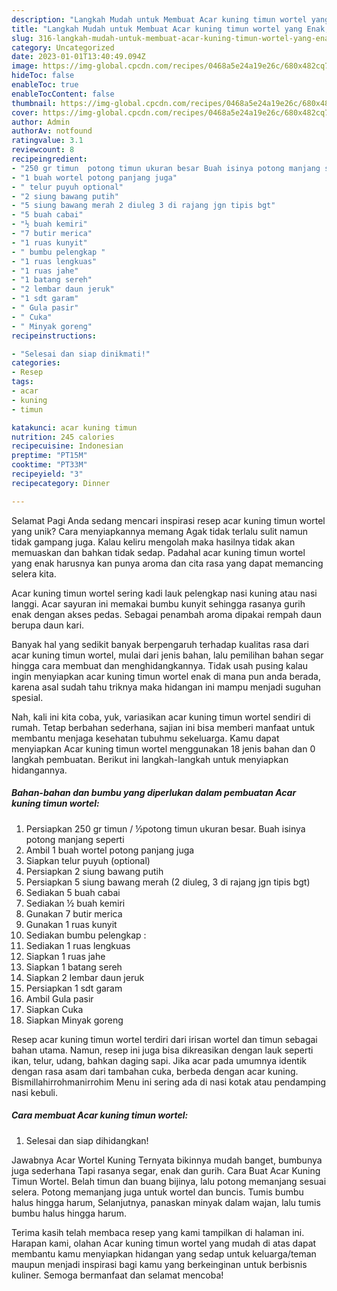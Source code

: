 ```yaml
---
description: "Langkah Mudah untuk Membuat Acar kuning timun wortel yang Enak, Mantap"
title: "Langkah Mudah untuk Membuat Acar kuning timun wortel yang Enak, Mantap"
slug: 316-langkah-mudah-untuk-membuat-acar-kuning-timun-wortel-yang-enak-mantap
category: Uncategorized
date: 2023-01-01T13:40:49.094Z
image: https://img-global.cpcdn.com/recipes/0468a5e24a19e26c/680x482cq70/acar-kuning-timun-wortel-foto-resep-utama.jpg
hideToc: false
enableToc: true
enableTocContent: false
thumbnail: https://img-global.cpcdn.com/recipes/0468a5e24a19e26c/680x482cq70/acar-kuning-timun-wortel-foto-resep-utama.jpg
cover: https://img-global.cpcdn.com/recipes/0468a5e24a19e26c/680x482cq70/acar-kuning-timun-wortel-foto-resep-utama.jpg
author: Admin
authorAv: notfound
ratingvalue: 3.1
reviewcount: 8
recipeingredient:
- "250 gr timun  potong timun ukuran besar Buah isinya potong manjang seperti"
- "1 buah wortel potong panjang juga"
- " telur puyuh optional"
- "2 siung bawang putih"
- "5 siung bawang merah 2 diuleg 3 di rajang jgn tipis bgt"
- "5 buah cabai"
- "½ buah kemiri"
- "7 butir merica"
- "1 ruas kunyit"
- " bumbu pelengkap "
- "1 ruas lengkuas"
- "1 ruas jahe"
- "1 batang sereh"
- "2 lembar daun jeruk"
- "1 sdt garam"
- " Gula pasir"
- " Cuka"
- " Minyak goreng"
recipeinstructions:

- "Selesai dan siap dinikmati!"
categories:
- Resep
tags:
- acar
- kuning
- timun

katakunci: acar kuning timun 
nutrition: 245 calories
recipecuisine: Indonesian
preptime: "PT15M"
cooktime: "PT33M"
recipeyield: "3"
recipecategory: Dinner

---
```



Selamat Pagi Anda sedang mencari inspirasi resep acar kuning timun wortel yang unik? Cara menyiapkannya memang Agak tidak terlalu sulit namun tidak gampang juga. Kalau keliru mengolah maka hasilnya tidak akan memuaskan dan bahkan tidak sedap. Padahal acar kuning timun wortel yang enak harusnya kan punya aroma dan cita rasa yang dapat memancing selera kita.


Acar kuning timun wortel sering kadi lauk pelengkap nasi kuning atau nasi langgi. Acar sayuran ini memakai bumbu kunyit sehingga rasanya gurih enak dengan akses pedas. Sebagai penambah aroma dipakai rempah daun berupa daun kari.

Banyak hal yang sedikit banyak berpengaruh terhadap kualitas rasa dari acar kuning timun wortel, mulai dari jenis bahan, lalu pemilihan bahan segar hingga cara membuat dan menghidangkannya. Tidak usah pusing kalau ingin menyiapkan acar kuning timun wortel enak di mana pun anda berada, karena asal sudah tahu triknya maka hidangan ini mampu menjadi suguhan spesial.


Nah, kali ini kita coba, yuk, variasikan acar kuning timun wortel sendiri di rumah. Tetap berbahan sederhana, sajian ini bisa memberi manfaat untuk membantu menjaga kesehatan tubuhmu sekeluarga. Kamu dapat menyiapkan Acar kuning timun wortel menggunakan 18 jenis bahan dan 0 langkah pembuatan. Berikut ini langkah-langkah untuk menyiapkan hidangannya.

<!--inarticleads1-->

##### Bahan-bahan dan bumbu yang diperlukan dalam pembuatan Acar kuning timun wortel:

1. Persiapkan 250 gr timun / ½potong timun ukuran besar. Buah isinya potong manjang seperti
1. Ambil 1 buah wortel potong panjang juga
1. Siapkan  telur puyuh (optional)
1. Persiapkan 2 siung bawang putih
1. Persiapkan 5 siung bawang merah (2 diuleg, 3 di rajang jgn tipis bgt)
1. Sediakan 5 buah cabai
1. Sediakan ½ buah kemiri
1. Gunakan 7 butir merica
1. Gunakan 1 ruas kunyit
1. Sediakan  bumbu pelengkap :
1. Sediakan 1 ruas lengkuas
1. Siapkan 1 ruas jahe
1. Siapkan 1 batang sereh
1. Siapkan 2 lembar daun jeruk
1. Persiapkan 1 sdt garam
1. Ambil  Gula pasir
1. Siapkan  Cuka
1. Siapkan  Minyak goreng


Resep acar kuning timun wortel terdiri dari irisan wortel dan timun sebagai bahan utama. Namun, resep ini juga bisa dikreasikan dengan lauk seperti ikan, telur, udang, bahkan daging sapi. Jika acar pada umumnya identik dengan rasa asam dari tambahan cuka, berbeda dengan acar kuning. Bismillahirrohmanirrohim Menu ini sering ada di nasi kotak atau pendamping nasi kebuli. 

<!--inarticleads2-->

##### Cara membuat Acar kuning timun wortel:


1. Selesai dan siap dihidangkan!

Jawabnya Acar Wortel Kuning Ternyata bikinnya mudah banget, bumbunya juga sederhana Tapi rasanya segar, enak dan gurih. Cara Buat Acar Kuning Timun Wortel. Belah timun dan buang bijinya, lalu potong memanjang sesuai selera. Potong memanjang juga untuk wortel dan buncis. Tumis bumbu halus hingga harum, Selanjutnya, panaskan minyak dalam wajan, lalu tumis bumbu halus hingga harum. 

Terima kasih telah membaca resep yang kami tampilkan di halaman ini. Harapan kami, olahan Acar kuning timun wortel yang mudah di atas dapat membantu kamu menyiapkan hidangan yang sedap untuk keluarga/teman maupun menjadi inspirasi bagi kamu yang berkeinginan untuk berbisnis kuliner. Semoga bermanfaat dan selamat mencoba!
